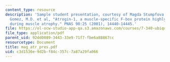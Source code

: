 ```yaml
---
content_type: resource
description: 'Sample student presentation, courtesy of Magda Stumpfova: Review of
  Gomez, M.D. et al, "Atrogin-1, a muscle-specific F-box protein highly expressed
  during muscle atrophy." PNAS 98:25 (2001), 14440-14445.'
file: https://ol-ocw-studio-app-qa.s3.amazonaws.com/courses/7-340-ubiquitination-the-proteasome-and-human-disease-fall-2004/c3d1536e9d2bf84c357c7a87a29fa066_mag_atr_pres.pdf
file_type: application/pdf
parent_uid: 92dd0089-3443-33e9-71f7-fbe6a88867cc
resourcetype: Document
title: mag_atr_pres.pdf
uid: c3d1536e-9d2b-f84c-357c-7a87a29fa066
---
```

